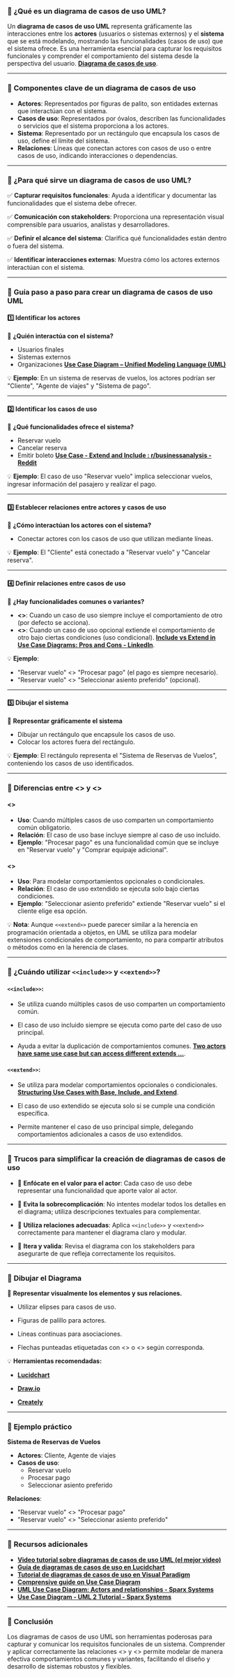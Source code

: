 ### 🤔 **¿Qué es un diagrama de casos de uso UML?**

Un **diagrama de casos de uso UML** representa gráficamente las interacciones entre los **actores** (usuarios o sistemas externos) y el **sistema** que se está modelando, mostrando las funcionalidades (casos de uso) que el sistema ofrece. Es una herramienta esencial para capturar los requisitos funcionales y comprender el comportamiento del sistema desde la perspectiva del usuario. **[Diagrama de casos de uso](https://es.wikipedia.org/wiki/Diagrama_de_casos_de_uso?utm_source=chatgpt.com)**.

---

### 📌 **Componentes clave de un diagrama de casos de uso**

- **Actores**: Representados por figuras de palito, son entidades externas que interactúan con el sistema.
- **Casos de uso**: Representados por óvalos, describen las funcionalidades o servicios que el sistema proporciona a los actores.
- **Sistema**: Representado por un rectángulo que encapsula los casos de uso, define el límite del sistema.
- **Relaciones**: Líneas que conectan actores con casos de uso o entre casos de uso, indicando interacciones o dependencias.

---

### 🎯 **¿Para qué sirve un diagrama de casos de uso UML?**

✅ **Capturar requisitos funcionales**: Ayuda a identificar y documentar las funcionalidades que el sistema debe ofrecer.

✅ **Comunicación con stakeholders**: Proporciona una representación visual comprensible para usuarios, analistas y desarrolladores.

✅ **Definir el alcance del sistema**: Clarifica qué funcionalidades están dentro o fuera del sistema.

✅ **Identificar interacciones externas**: Muestra cómo los actores externos interactúan con el sistema.

---

### 🚀 **Guía paso a paso para crear un diagrama de casos de uso UML**

#### **1️⃣ Identificar los actores**

📍 **¿Quién interactúa con el sistema?**

- Usuarios finales
- Sistemas externos
- Organizaciones **[Use Case Diagram – Unified Modeling Language (UML)](https://www.geeksforgeeks.org/use-case-diagram/?utm_source=chatgpt.com)**

💡 **Ejemplo**: En un sistema de reservas de vuelos, los actores podrían ser "Cliente", "Agente de viajes" y "Sistema de pago".

---

#### **2️⃣ Identificar los casos de uso**

📍 **¿Qué funcionalidades ofrece el sistema?**

- Reservar vuelo
- Cancelar reserva
- Emitir boleto **[Use Case - Extend and Include : r/businessanalysis - Reddit](https://www.reddit.com/r/businessanalysis/comments/zt7o23/use_case_extend_and_include/)**

💡 **Ejemplo**: El caso de uso "Reservar vuelo" implica seleccionar vuelos, ingresar información del pasajero y realizar el pago.

---

#### **3️⃣ Establecer relaciones entre actores y casos de uso**

📍 **¿Cómo interactúan los actores con el sistema?**

- Conectar actores con los casos de uso que utilizan mediante líneas.

💡 **Ejemplo**: El "Cliente" está conectado a "Reservar vuelo" y "Cancelar reserva".

---

#### **4️⃣ Definir relaciones entre casos de uso**

📍 **¿Hay funcionalidades comunes o variantes?**

- **<<include>>**: Cuando un caso de uso siempre incluye el comportamiento de otro (por defecto se acciona).
- **<<extend>>**: Cuando un caso de uso opcional extiende el comportamiento de otro bajo ciertas condiciones (uso condicional). **[Include vs Extend in Use Case Diagrams: Pros and Cons - LinkedIn](https://www.linkedin.com/advice/1/what-benefits-drawbacks-using-include)**.

💡 **Ejemplo**:

- "Reservar vuelo" <<include>> "Procesar pago" (el pago es siempre necesario).
- "Reservar vuelo" <<extend>> "Seleccionar asiento preferido" (opcional).

---

#### **5️⃣ Dibujar el sistema**

📍 **Representar gráficamente el sistema**

- Dibujar un rectángulo que encapsule los casos de uso.
- Colocar los actores fuera del rectángulo.

💡 **Ejemplo**: El rectángulo representa el "Sistema de Reservas de Vuelos", conteniendo los casos de uso identificados.

---

### 📌 **Diferencias entre <<include>> y <<extend>>**

#### **<<include>>**

- **Uso**: Cuando múltiples casos de uso comparten un comportamiento común obligatorio.
- **Relación**: El caso de uso base incluye siempre al caso de uso incluido.
- **Ejemplo**: "Procesar pago" es una funcionalidad común que se incluye en "Reservar vuelo" y "Comprar equipaje adicional".

#### **<<extend>>**

- **Uso**: Para modelar comportamientos opcionales o condicionales.
- **Relación**: El caso de uso extendido se ejecuta solo bajo ciertas condiciones.
- **Ejemplo**: "Seleccionar asiento preferido" extiende "Reservar vuelo" si el cliente elige esa opción.

💡 **Nota**: Aunque `<<extend>>` puede parecer similar a la herencia en programación orientada a objetos, en UML se utiliza para modelar extensiones condicionales de comportamiento, no para compartir atributos o métodos como en la herencia de clases.

---

### 🧐 **¿Cuándo utilizar `<<include>>` y `<<extend>>`?**

#### **`<<include>>`**:

- Se utiliza cuando múltiples casos de uso comparten un comportamiento común.

- El caso de uso incluido siempre se ejecuta como parte del caso de uso principal.

- Ayuda a evitar la duplicación de comportamientos comunes. **[Two actors have same use case but can access different extends ...](https://softwareengineering.stackexchange.com/questions/439249/two-actors-have-same-use-case-but-can-access-different-extends-use-case-diagram?utm_source=chatgpt.com)**.

#### **`<<extend>>`**:

- Se utiliza para modelar comportamientos opcionales o condicionales. **[Structuring Use Cases with Base, Include, and Extend](https://guides.visual-paradigm.com/structuring-use-cases-with-base-include-and-extend-a-guide-for-effective-software-development/?utm_source=chatgpt.com)**.

- El caso de uso extendido se ejecuta solo si se cumple una condición específica.

- Permite mantener el caso de uso principal simple, delegando comportamientos adicionales a casos de uso extendidos.

---

### 🧠 **Trucos para simplificar la creación de diagramas de casos de uso**

- 🔹 **Enfócate en el valor para el actor**: Cada caso de uso debe representar una funcionalidad que aporte valor al actor.

- 🔹 **Evita la sobrecomplicación**: No intentes modelar todos los detalles en el diagrama; utiliza descripciones textuales para complementar.

- 🔹 **Utiliza relaciones adecuadas**: Aplica `<<include>>` y `<<extend>>` correctamente para mantener el diagrama claro y modular.

- 🔹 **Itera y valida**: Revisa el diagrama con los stakeholders para asegurarte de que refleja correctamente los requisitos.

---

### 🎨 **Dibujar el Diagrama**

📍 **Representar visualmente los elementos y sus relaciones.**

- Utilizar elipses para casos de uso.

- Figuras de palillo para actores.

- Líneas continuas para asociaciones.

- Flechas punteadas etiquetadas con <<include>> o <<extend>> según corresponda.

💡 **Herramientas recomendadas:**

- **[Lucidchart](https://www.lucidchart.com/)**

- **[Draw.io](https://app.diagrams.net/)**

- **[Creately](https://creately.com/)**

---

### 🚀 **Ejemplo práctico**

**Sistema de Reservas de Vuelos**

- **Actores**: Cliente, Agente de viajes
- **Casos de uso**:
  - Reservar vuelo
  - Procesar pago
  - Seleccionar asiento preferido

**Relaciones**:

- "Reservar vuelo" <<include>> "Procesar pago"
- "Reservar vuelo" <<extend>> "Seleccionar asiento preferido"

---

### 🔗 **Recursos adicionales**

- **[Video tutorial sobre diagramas de casos de uso UML (el mejor video)](https://www.youtube.com/watch?v=4emxjxonNRI)**
- **[Guía de diagramas de casos de uso en Lucidchart](https://www.lucidchart.com/pages/uml-use-case-diagram)**
- **[Tutorial de diagramas de casos de uso en Visual Paradigm](https://online.visual-paradigm.com/diagrams/tutorials/use-case-diagram-tutorial/)**
- **[Comprensive guide on Use Case Diagram](https://www.archimetric.com/comprehensive-guide-on-use-cases-and-the-concepts-of-extend-and-include/?utm_source=chatgpt.com)**
- **[UML Use Case Diagram: Actors and relationships - Sparx Systems](https://www.sparxsystems.eu/languages/uml/diagrams/usecasediagram/)**
- **[Use Case Diagram - UML 2 Tutorial - Sparx Systems](https://sparxsystems.com/resources/tutorials/uml2/use-case-diagram.html)**

---

### 🎯 **Conclusión**

Los diagramas de casos de uso UML son herramientas poderosas para capturar y comunicar los requisitos funcionales de un sistema. Comprender y aplicar correctamente las relaciones <<include>> y <<extend>> permite modelar de manera efectiva comportamientos comunes y variantes, facilitando el diseño y desarrollo de sistemas robustos y flexibles.

